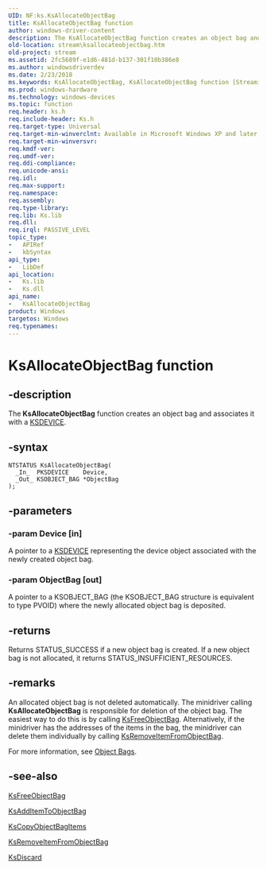 ```yaml
---
UID: NF:ks.KsAllocateObjectBag
title: KsAllocateObjectBag function
author: windows-driver-content
description: The KsAllocateObjectBag function creates an object bag and associates it with a KSDEVICE.
old-location: stream\ksallocateobjectbag.htm
old-project: stream
ms.assetid: 2fc5689f-e1d6-481d-b137-301f10b386e8
ms.author: windowsdriverdev
ms.date: 2/23/2018
ms.keywords: KsAllocateObjectBag, KsAllocateObjectBag function [Streaming Media Devices], avfunc_a76be7a0-6dfa-4428-8317-4a8df31dec6e.xml, ks/KsAllocateObjectBag, stream.ksallocateobjectbag
ms.prod: windows-hardware
ms.technology: windows-devices
ms.topic: function
req.header: ks.h
req.include-header: Ks.h
req.target-type: Universal
req.target-min-winverclnt: Available in Microsoft Windows XP and later operating systems and DirectX 8.0 and later DirectX versions.
req.target-min-winversvr: 
req.kmdf-ver: 
req.umdf-ver: 
req.ddi-compliance: 
req.unicode-ansi: 
req.idl: 
req.max-support: 
req.namespace: 
req.assembly: 
req.type-library: 
req.lib: Ks.lib
req.dll: 
req.irql: PASSIVE_LEVEL
topic_type:
-	APIRef
-	kbSyntax
api_type:
-	LibDef
api_location:
-	Ks.lib
-	Ks.dll
api_name:
-	KsAllocateObjectBag
product: Windows
targetos: Windows
req.typenames: 
---
```


# KsAllocateObjectBag function


## -description


The<b> KsAllocateObjectBag</b> function creates an object bag and associates it with a <a href="..\ks\ns-ks-_ksdevice.md">KSDEVICE</a>.


## -syntax


````
NTSTATUS KsAllocateObjectBag(
  _In_  PKSDEVICE    Device,
  _Out_ KSOBJECT_BAG *ObjectBag
);
````


## -parameters




### -param Device [in]

A pointer to a <a href="..\ks\ns-ks-_ksdevice.md">KSDEVICE</a> representing the device object associated with the newly created object bag.


### -param ObjectBag [out]

A pointer to a KSOBJECT_BAG (the KSOBJECT_BAG structure is equivalent to type PVOID) where the newly allocated object bag is deposited.


## -returns



Returns STATUS_SUCCESS if a new object bag is created. If a new object bag is not allocated, it returns STATUS_INSUFFICIENT_RESOURCES.




## -remarks



An allocated object bag is not deleted automatically. The minidriver calling <b>KsAllocateObjectBag</b> is responsible for deletion of the object bag. The easiest way to do this is by calling <a href="..\ks\nf-ks-ksfreeobjectbag.md">KsFreeObjectBag</a>. Alternatively, if the minidriver has the addresses of the items in the bag, the minidriver can delete them individually by calling <a href="..\ks\nf-ks-ksremoveitemfromobjectbag.md">KsRemoveItemFromObjectBag</a>.

For more information, see <a href="https://msdn.microsoft.com/b7ee5756-1c79-4ead-9999-d13be9a0d3d9">Object Bags</a>.




## -see-also

<a href="..\ks\nf-ks-ksfreeobjectbag.md">KsFreeObjectBag</a>



<a href="..\ks\nf-ks-ksadditemtoobjectbag.md">KsAddItemToObjectBag</a>



<a href="..\ks\nf-ks-kscopyobjectbagitems.md">KsCopyObjectBagItems</a>



<a href="..\ks\nf-ks-ksremoveitemfromobjectbag.md">KsRemoveItemFromObjectBag</a>



<a href="..\ks\nf-ks-ksdiscard.md">KsDiscard</a>



 

 


